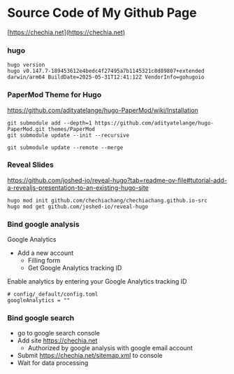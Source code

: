 Source Code of My Github Page
===

[https://chechia.net](https://chechia.net)

### hugo

```
hugo version
hugo v0.147.7-189453612e4bedc4f27495a7b1145321c8d89807+extended darwin/arm64 BuildDate=2025-05-31T12:41:12Z VendorInfo=gohugoio
```

### PaperMod Theme for Hugo

https://github.com/adityatelange/hugo-PaperMod/wiki/Installation

```
git submodule add --depth=1 https://github.com/adityatelange/hugo-PaperMod.git themes/PaperMod
git submodule update --init --recursive

git submodule update --remote --merge
```

### Reveal Slides

https://github.com/joshed-io/reveal-hugo?tab=readme-ov-file#tutorial-add-a-revealjs-presentation-to-an-existing-hugo-site

```
hugo mod init github.com/chechiachang/chechiachang.github.io-src
hugo mod get github.com/joshed-io/reveal-hugo
```

### Bind google analysis

Google Analytics
- Add a new account
  - Filling form
  - Get Google Analytics tracking ID

Enable analytics by entering your Google Analytics tracking ID
```
# config/_default/config.toml
googleAnalytics = ""
```

### Bind google search

- go to google search console
- Add site https://chechia.net
  - Authorized by google analysis with google email account
- Submit https://chechia.net/sitemap.xml to console
- Wait for data processing
